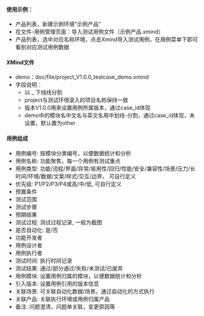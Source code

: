#### 使用示例：
- 产品列表，新建示例环境"示例产品"
- 在文件-用例管理页面：导入测试用例文件（示例产品.xmind）
- 产品列表，选中对应名称环境，点击Xmind导入测试用例，在用例菜单下即可看到对应测试用例数据

#### XMind文件
- demo：doc/file/project_V1.0.0_testcase_demo.xmind
- 字段说明：
    - 以 _ 下线线分割
    - project与测试环境录入的项目名称保持一致
    - 版本V1.0.0用来设置用例所属版本，通过case_id体现
    - demo中的模块名中文名与英文名用中划线-分割，通过case_id体现，未设置，默认置为other

#### 用例组成
- 用例编号: 按模块分类编号，以便数据统计和分析
- 用例名称: 功能聚焦，每一个用例有测试重点
- 用例类型: 功能/流程/界面/异常/易用性/回归/性能/安全/兼容性/场景/压力/长时间/环境/数据/文案/样式/交互/边界， 可自行定义
- 优先级: P1/P2/P3/P4或高/中/低, 可自行定义
- 预置条件
- 测试范围
- 测试步骤
- 预期结果
- 测试过程: 测试过程记录, 一般为截图
- 是否自动化: 是/否
- 功能开发者
- 用例设计者
- 用例执行者
- 测试时间: 执行时间记录
- 测试结果: 通过/部分通过/失败/未测试/已废弃
- 用例模块: 设置用例归属的模块，以便数据统计和分析
- 引入版本: 设置用例引用的版本信息
- 关联场景: 可关联自动化数据/场景，通过自动化的方式执行
- 关联产品: 关联执行环境或用例归属产品
- 备注: 问题澄清，问题单关联，变更原因等